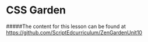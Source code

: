 # CSS Garden


#####The content for this lesson can be found at https://github.com/ScriptEdcurriculum/ZenGardenUnit10

